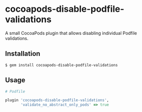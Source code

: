 # cocoapods-disable-podfile-validations

A small CocoaPods plugin that allows disabling individual Podfile validations.

## Installation

    $ gem install cocoapods-disable-podfile-validations

## Usage

```ruby
# Podfile

plugin 'cocoapods-disable-podfile-validations',
       'validate_no_abstract_only_pods' => true
```
